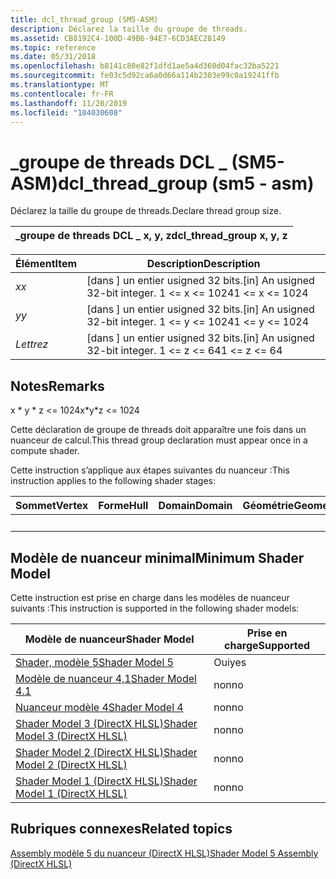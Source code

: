 ```yaml
---
title: dcl_thread_group (SM5-ASM)
description: Déclarez la taille du groupe de threads.
ms.assetid: CB8192C4-100D-49B6-94E7-6CD3AEC28149
ms.topic: reference
ms.date: 05/31/2018
ms.openlocfilehash: b8141c80e82f1dfd1ae5a4d360d04fac32ba5221
ms.sourcegitcommit: fe03c5d92ca6a0d66a114b2303e99c0a19241ffb
ms.translationtype: MT
ms.contentlocale: fr-FR
ms.lasthandoff: 11/20/2019
ms.locfileid: "104030608"
---
```

# <a name="dcl_thread_group-sm5---asm"></a><span data-ttu-id="54ec8-103">\_groupe de threads DCL \_ (SM5-ASM)</span><span class="sxs-lookup"><span data-stu-id="54ec8-103">dcl\_thread\_group (sm5 - asm)</span></span>

<span data-ttu-id="54ec8-104">Déclarez la taille du groupe de threads.</span><span class="sxs-lookup"><span data-stu-id="54ec8-104">Declare thread group size.</span></span>



| <span data-ttu-id="54ec8-105">\_groupe de threads DCL \_ x, y, z</span><span class="sxs-lookup"><span data-stu-id="54ec8-105">dcl\_thread\_group x, y, z</span></span> |
|----------------------------|



 



| <span data-ttu-id="54ec8-106">Élément</span><span class="sxs-lookup"><span data-stu-id="54ec8-106">Item</span></span>                                                   | <span data-ttu-id="54ec8-107">Description</span><span class="sxs-lookup"><span data-stu-id="54ec8-107">Description</span></span>                                                        |
|--------------------------------------------------------|--------------------------------------------------------------------|
| <span data-ttu-id="54ec8-108"><span id="x"></span><span id="X"></span>*x*</span><span class="sxs-lookup"><span data-stu-id="54ec8-108"><span id="x"></span><span id="X"></span>*x*</span></span><br/> | <span data-ttu-id="54ec8-109">\[dans \] un entier usigned 32 bits.</span><span class="sxs-lookup"><span data-stu-id="54ec8-109">\[in\] An usigned 32-bit integer.</span></span> <span data-ttu-id="54ec8-110">1 <= x <= 1024</span><span class="sxs-lookup"><span data-stu-id="54ec8-110">1 <= x <= 1024</span></span> <br/> |
| <span data-ttu-id="54ec8-111"><span id="y"></span><span id="Y"></span>*y*</span><span class="sxs-lookup"><span data-stu-id="54ec8-111"><span id="y"></span><span id="Y"></span>*y*</span></span><br/> | <span data-ttu-id="54ec8-112">\[dans \] un entier usigned 32 bits.</span><span class="sxs-lookup"><span data-stu-id="54ec8-112">\[in\] An usigned 32-bit integer.</span></span> <span data-ttu-id="54ec8-113">1 <= y <= 1024</span><span class="sxs-lookup"><span data-stu-id="54ec8-113">1 <= y <= 1024</span></span><br/>  |
| <span data-ttu-id="54ec8-114"><span id="z"></span><span id="Z"></span>*Lettre*</span><span class="sxs-lookup"><span data-stu-id="54ec8-114"><span id="z"></span><span id="Z"></span>*z*</span></span><br/> | <span data-ttu-id="54ec8-115">\[dans \] un entier usigned 32 bits.</span><span class="sxs-lookup"><span data-stu-id="54ec8-115">\[in\] An usigned 32-bit integer.</span></span> <span data-ttu-id="54ec8-116">1 <= z <= 64</span><span class="sxs-lookup"><span data-stu-id="54ec8-116">1 <= z <= 64</span></span><br/>    |



 

## <a name="remarks"></a><span data-ttu-id="54ec8-117">Notes</span><span class="sxs-lookup"><span data-stu-id="54ec8-117">Remarks</span></span>

<span data-ttu-id="54ec8-118">x \* y \* z <= 1024</span><span class="sxs-lookup"><span data-stu-id="54ec8-118">x\*y\*z <= 1024</span></span>

<span data-ttu-id="54ec8-119">Cette déclaration de groupe de threads doit apparaître une fois dans un nuanceur de calcul.</span><span class="sxs-lookup"><span data-stu-id="54ec8-119">This thread group declaration must appear once in a compute shader.</span></span>

<span data-ttu-id="54ec8-120">Cette instruction s’applique aux étapes suivantes du nuanceur :</span><span class="sxs-lookup"><span data-stu-id="54ec8-120">This instruction applies to the following shader stages:</span></span>



| <span data-ttu-id="54ec8-121">Sommet</span><span class="sxs-lookup"><span data-stu-id="54ec8-121">Vertex</span></span> | <span data-ttu-id="54ec8-122">Forme</span><span class="sxs-lookup"><span data-stu-id="54ec8-122">Hull</span></span> | <span data-ttu-id="54ec8-123">Domain</span><span class="sxs-lookup"><span data-stu-id="54ec8-123">Domain</span></span> | <span data-ttu-id="54ec8-124">Géométrie</span><span class="sxs-lookup"><span data-stu-id="54ec8-124">Geometry</span></span> | <span data-ttu-id="54ec8-125">Pixel</span><span class="sxs-lookup"><span data-stu-id="54ec8-125">Pixel</span></span> | <span data-ttu-id="54ec8-126">Compute</span><span class="sxs-lookup"><span data-stu-id="54ec8-126">Compute</span></span> |
|--------|------|--------|----------|-------|---------|
|        |      |        |          |       | <span data-ttu-id="54ec8-127">X</span><span class="sxs-lookup"><span data-stu-id="54ec8-127">X</span></span>       |



 

## <a name="minimum-shader-model"></a><span data-ttu-id="54ec8-128">Modèle de nuanceur minimal</span><span class="sxs-lookup"><span data-stu-id="54ec8-128">Minimum Shader Model</span></span>

<span data-ttu-id="54ec8-129">Cette instruction est prise en charge dans les modèles de nuanceur suivants :</span><span class="sxs-lookup"><span data-stu-id="54ec8-129">This instruction is supported in the following shader models:</span></span>



| <span data-ttu-id="54ec8-130">Modèle de nuanceur</span><span class="sxs-lookup"><span data-stu-id="54ec8-130">Shader Model</span></span>                                              | <span data-ttu-id="54ec8-131">Prise en charge</span><span class="sxs-lookup"><span data-stu-id="54ec8-131">Supported</span></span> |
|-----------------------------------------------------------|-----------|
| [<span data-ttu-id="54ec8-132">Shader, modèle 5</span><span class="sxs-lookup"><span data-stu-id="54ec8-132">Shader Model 5</span></span>](d3d11-graphics-reference-sm5.md)        | <span data-ttu-id="54ec8-133">Oui</span><span class="sxs-lookup"><span data-stu-id="54ec8-133">yes</span></span>       |
| [<span data-ttu-id="54ec8-134">Modèle de nuanceur 4,1</span><span class="sxs-lookup"><span data-stu-id="54ec8-134">Shader Model 4.1</span></span>](dx-graphics-hlsl-sm4.md)              | <span data-ttu-id="54ec8-135">non</span><span class="sxs-lookup"><span data-stu-id="54ec8-135">no</span></span>        |
| [<span data-ttu-id="54ec8-136">Nuanceur modèle 4</span><span class="sxs-lookup"><span data-stu-id="54ec8-136">Shader Model 4</span></span>](dx-graphics-hlsl-sm4.md)                | <span data-ttu-id="54ec8-137">non</span><span class="sxs-lookup"><span data-stu-id="54ec8-137">no</span></span>        |
| [<span data-ttu-id="54ec8-138">Shader Model 3 (DirectX HLSL)</span><span class="sxs-lookup"><span data-stu-id="54ec8-138">Shader Model 3 (DirectX HLSL)</span></span>](dx-graphics-hlsl-sm3.md) | <span data-ttu-id="54ec8-139">non</span><span class="sxs-lookup"><span data-stu-id="54ec8-139">no</span></span>        |
| [<span data-ttu-id="54ec8-140">Shader Model 2 (DirectX HLSL)</span><span class="sxs-lookup"><span data-stu-id="54ec8-140">Shader Model 2 (DirectX HLSL)</span></span>](dx-graphics-hlsl-sm2.md) | <span data-ttu-id="54ec8-141">non</span><span class="sxs-lookup"><span data-stu-id="54ec8-141">no</span></span>        |
| [<span data-ttu-id="54ec8-142">Shader Model 1 (DirectX HLSL)</span><span class="sxs-lookup"><span data-stu-id="54ec8-142">Shader Model 1 (DirectX HLSL)</span></span>](dx-graphics-hlsl-sm1.md) | <span data-ttu-id="54ec8-143">non</span><span class="sxs-lookup"><span data-stu-id="54ec8-143">no</span></span>        |



 

## <a name="related-topics"></a><span data-ttu-id="54ec8-144">Rubriques connexes</span><span class="sxs-lookup"><span data-stu-id="54ec8-144">Related topics</span></span>

<dl> <dt>

[<span data-ttu-id="54ec8-145">Assembly modèle 5 du nuanceur (DirectX HLSL)</span><span class="sxs-lookup"><span data-stu-id="54ec8-145">Shader Model 5 Assembly (DirectX HLSL)</span></span>](shader-model-5-assembly--directx-hlsl-.md)
</dt> </dl>

 

 





